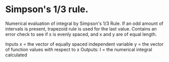 # Simpson's 1/3 rule.

Numerical evaluation of integral by Simpson's 1/3 Rule. If an odd amount of intervals is present, trapezoid rule is used for the last value.  Contains an error check to see if x is evenly spaced, and x and y are of equal length.

Inputs
  x = the vector of equally spaced independent variable
  y = the vector of function values with respect to x
Outputs:
  I = the numerical integral calculated
